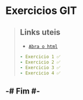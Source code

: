 # Exercicios GIT

> ## Links uteis
>
> - [`Abra o html`](exercicio.html)
>
> ~~~yml
>- Exercicio 1 ✅
>- Exercicio 2 ✅
>- Exercicio 3 ✅
>- Exercicio 4 ✅
> ~~~

## -# Fim #-
